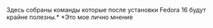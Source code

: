 Здесь собраны команды которые после установки Fedora 16 будут крайне полезны.*
*Это мое лично мнение
